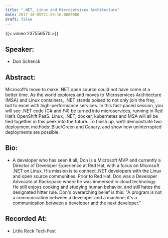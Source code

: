 ```yaml
---
title: ".NET, Linux and Microservices Architecture"
date: 2017-10-05T21:59:16.0000000
draft: false
---
```


{{< vimeo 237556570 >}}

## Speaker:

 - Don Schenck

## Abstract:

<p>Microsoft’s move to make .NET open source could not have come at a better time. As the world explores and moves to Microservices Architecture (MSA) and Linux containers, .NET stands poised to not only join the fray, but to excel with high-performance services. In this fast-paced session, you will see .NET code (C# and F#) be turned into microservices, running in Red Hat’s OpenShift PaaS. Linux, .NET, docker, kubernetes and MSA will all be tied together in this peek into the future. To finish up, we’ll demonstrate two deployment methods: Blue/Green and Canary, and show how uninterrupted deployments are possible.</p>

## Bio:

 - <p>A developer who has seen it all, Don is a Microsoft MVP and currently a Director of Developer Experience at Red Hat, with a focus on Microsoft .NET on Linux. His mission is to connect .NET developers with the Linux and open source communities. Prior to Red Hat, Don was a Developer Advocate at Rackspace where he was immersed in cloud technology. He still enjoys cooking and studying human behavior, and still hates the designated hitter rule. Don's overarching belief is this: "A program is not a communication between a developer and a machine; it's a communication between a developer and the next developer."</p>

## Recorded At:

 - Little Rock Tech Fest


